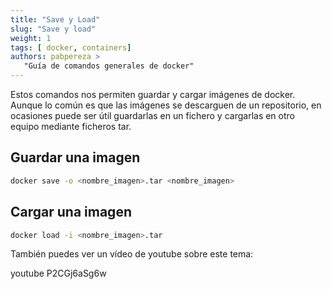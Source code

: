 ```yaml
---
title: "Save y Load"
slug: "Save y load"
weight: 1 
tags: [ docker, containers]
authors: pabpereza >
   "Guía de comandos generales de docker" 
---
```


Estos comandos nos permiten guardar y cargar imágenes de docker. Aunque lo común es que las imágenes se descarguen de un repositorio, en ocasiones puede ser útil guardarlas en un fichero y cargarlas en otro equipo mediante ficheros tar.

## Guardar una imagen

```bash
docker save -o <nombre_imagen>.tar <nombre_imagen>
```

## Cargar una imagen

```bash
docker load -i <nombre_imagen>.tar
```

También puedes ver un vídeo de youtube sobre este tema:

 youtube P2CGj6aSg6w 